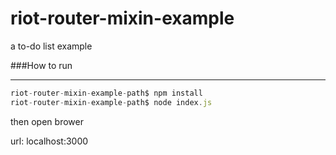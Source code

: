 # riot-router-mixin-example

a to-do list example

###How to run

---
```js
riot-router-mixin-example-path$ npm install
riot-router-mixin-example-path$ node index.js
```
then open brower

url: localhost:3000

